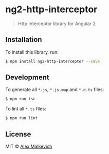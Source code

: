 # ng2-http-interceptor

> Http Interceptor library for Angular 2

## Installation

To install this library, run:

```bash
$ npm install ng2-http-interceptor --save
```

## Development

To generate all `*.js`, `*.js.map` and `*.d.ts` files:

```bash
$ npm run tsc
```

To lint all `*.ts` files:

```bash
$ npm run lint
```

## License

MIT © [Alex Malkevich](malkevich.alex@gmail.com)
